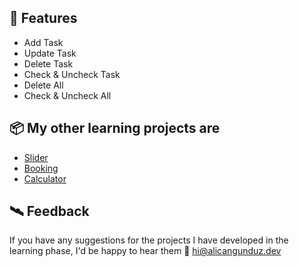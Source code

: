 ## 🚀 Features

- Add Task
- Update Task
- Delete Task
- Check & Uncheck Task
- Delete All
- Check & Uncheck All

## 📦 My other learning projects are
- [Slider](https://github.com/alicangunduz/Learning-JS-Slider)
- [Booking](https://github.com/alicangunduz/Learning-JS-Booking)
- [Calculator](https://github.com/alicangunduz/Learning-JS-Calculator)

## 🛰️ Feedback

If you have any suggestions for the projects I have developed in the learning phase, I'd be happy to hear them 📨 hi@alicangunduz.dev
  
